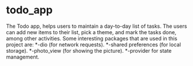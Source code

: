 # todo_app

The Todo app, helps users to maintain a day-to-day list of tasks.
The users can add new items to their list, pick a theme, and mark the tasks done, among other activities.
Some interesting packages that are used in this project are:
*-dio (for network requests).
*-shared preferences (for local storage).
*-photo_view (for showing the picture).
*-provider for state management.
